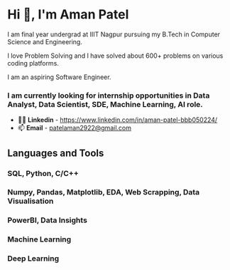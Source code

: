#                              **Hi 👋, I'm Aman Patel** 
I am final year undergrad at IIIT Nagpur pursuing my B.Tech in Computer Science and Engineering.

I love Problem Solving and I have solved about 600+ problems on various coding platforms.

I am an aspiring Software Engineer. 
### **I am currently looking for internship opportunities in Data Analyst, Data Scientist, SDE, Machine Learning, AI role**. 
- 👨‍💻 **Linkedin** - https://www.linkedin.com/in/aman-patel-bbb050224/
- 📫 **Email** - patelaman2922@gmail.com

## Languages and Tools

### SQL, Python, C/C++
### Numpy, Pandas, Matplotlib, EDA, Web Scrapping, Data Visualisation
### PowerBI, Data Insights
### Machine Learning
### Deep Learning

